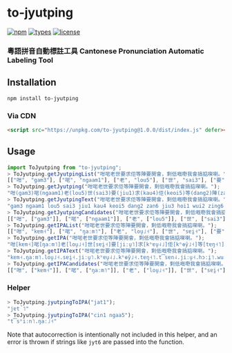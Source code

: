 # to-jyutping

[![npm](https://img.shields.io/npm/v/to-jyutping)](https://www.npmjs.com/package/to-jyutping) [![types](https://img.shields.io/npm/types/to-jyutping)](https://www.npmjs.com/package/to-jyutping) [![license](https://img.shields.io/npm/l/to-jyutping)](https://www.npmjs.com/package/to-jyutping)

### 粵語拼音自動標註工具 Cantonese Pronunciation Automatic Labeling Tool

## Installation

```shell
npm install to-jyutping
```

### Via CDN

```html
<script src="https://unpkg.com/to-jyutping@1.0.0/dist/index.js" defer></script>
```

## Usage

```js
import ToJyutping from "to-jyutping";
> ToJyutping.getJyutpingList("咁啱老世要求佢等陣要開會，剩低嘅嘢我會搞掂㗎喇。");
[["咁", "gam3"], ["啱", "ngaam1"], ["老", "lou5"], ["世", "sai3"], ["要", "jiu1"], ["求", "kau4"], ["佢", "keoi5"], ["等", "dang2"], ["陣", "zan6"], ["要", "jiu3"], ["開", "hoi1"], ["會", "wui2"], ["，", null], ["剩", "zing6"], ["低", "dai1"], ["嘅", "ge3"], ["嘢", "je5"], ["我", "ngo5"], ["會", "wui5"], ["搞", "gaau2"], ["掂", "dim6"], ["㗎", "gaa3"], ["喇", "laa3"], ["。", null]]
> ToJyutping.getJyutping("咁啱老世要求佢等陣要開會，剩低嘅嘢我會搞掂㗎喇。");
"咁(gam3)啱(ngaam1)老(lou5)世(sai3)要(jiu1)求(kau4)佢(keoi5)等(dang2)陣(zan6)要(jiu3)開(hoi1)會(wui2)，剩(zing6)低(dai1)嘅(ge3)嘢(je5)我(ngo5)會(wui5)搞(gaau2)掂(dim6)㗎(gaa3)喇(laa3)。"
> ToJyutping.getJyutpingText("咁啱老世要求佢等陣要開會，剩低嘅嘢我會搞掂㗎喇。");
"gam3 ngaam1 lou5 sai3 jiu1 kau4 keoi5 dang2 zan6 jiu3 hoi1 wui2 zing6 dai1 ge3 je5 ngo5 wui5 gaau2 dim6 gaa3 laa3"
> ToJyutping.getJyutpingCandidates("咁啱老世要求佢等陣要開會，剩低嘅嘢我會搞掂㗎喇。");
[["咁", ["gam3"]], ["啱", ["ngaam1"]], ["老", ["lou5"]], ["世", ["sai3"]], ["要", ["jiu1", "jiu3", "jiu2"]], ["求", ["kau4"]], ["佢", ["keoi5", "heoi5"]], ["等", ["dang2"]], ["陣", ["zan6"]], ["要", ["jiu3", "jiu2", "jiu1"]], ["開", ["hoi1"]], ["會", ["wui2", "wui5", "wui6", "wui3", "kui2", "kui3"]], ["，", []], ["剩", ["zing6", "sing6"]], ["低", ["dai1"]], ["嘅", ["ge3", "ge2", "koi2", "koi3"]], ["嘢", ["je5"]], ["我", ["ngo5"]], ["會", ["wui5", "wui6", "wui2", "wui3", "kui2", "kui3"]], ["搞", ["gaau2"]], ["掂", ["dim6", "dim3", "dim1"]], ["㗎", ["gaa3", "ga3", "gaa2"]], ["喇", ["laa3", "laa1", "laak3", "laa5", "laat3"]], ["。", []]]
> ToJyutping.getIPAList("咁啱老世要求佢等陣要開會，剩低嘅嘢我會搞掂㗎喇。");
[["咁", "kɐm˧"], ["啱", "ŋaːm˥"], ["老", "lou̯˩˧"], ["世", "sɐi̯˧"], ["要", "jiːu̯˥"], ["求", "kʰɐu̯˨˩"], ["佢", "kʰɵy̑˩˧"], ["等", "tɐŋ˧˥"], ["陣", "t͡sɐn˨"], ["要", "jiːu̯˧"], ["開", "hɔːi̯˥"], ["會", "wuːi̯˧˥"], ["，", null], ["剩", "t͡seŋ˨"], ["低", "tɐi̯˥"], ["嘅", "kɛː˧"], ["嘢", "jɛː˩˧"], ["我", "ŋɔː˩˧"], ["會", "wuːi̯˩˧"], ["搞", "kaːu̯˧˥"], ["掂", "tiːm˨"], ["㗎", "kaː˧"], ["喇", "laː˧"], ["。", null]]
> ToJyutping.getIPA("咁啱老世要求佢等陣要開會，剩低嘅嘢我會搞掂㗎喇。");
"咁[kɐm˧]啱[ŋaːm˥]老[lou̯˩˧]世[sɐi̯˧]要[jiːu̯˥]求[kʰɐu̯˨˩]佢[kʰɵy̑˩˧]等[tɐŋ˧˥]陣[t͡sɐn˨]要[jiːu̯˧]開[hɔːi̯˥]會[wuːi̯˧˥]，剩[t͡seŋ˨]低[tɐi̯˥]嘅[kɛː˧]嘢[jɛː˩˧]我[ŋɔː˩˧]會[wuːi̯˩˧]搞[kaːu̯˧˥]掂[tiːm˨]㗎[kaː˧]喇[laː˧]。"
> ToJyutping.getIPAText("咁啱老世要求佢等陣要開會，剩低嘅嘢我會搞掂㗎喇。");
"kɐm˧.ŋaːm˥.lou̯˩˧.sɐi̯˧.jiːu̯˥.kʰɐu̯˨˩.kʰɵy̑˩˧.tɐŋ˧˥.t͡sɐn˨.jiːu̯˧.hɔːi̯˥.wuːi̯˧˥.t͡seŋ˨.tɐi̯˥.kɛː˧.jɛː˩˧.ŋɔː˩˧.wuːi̯˩˧.kaːu̯˧˥.tiːm˨.kaː˧.laː˧"
> ToJyutping.getIPACandidates("咁啱老世要求佢等陣要開會，剩低嘅嘢我會搞掂㗎喇。");
[["咁", ["kɐm˧"]], ["啱", ["ŋaːm˥"]], ["老", ["lou̯˩˧"]], ["世", ["sɐi̯˧"]], ["要", ["jiːu̯˥", "jiːu̯˧", "jiːu̯˧˥"]], ["求", ["kʰɐu̯˨˩"]], ["佢", ["kʰɵy̑˩˧", "hɵy̑˩˧"]], ["等", ["tɐŋ˧˥"]], ["陣", ["t͡sɐn˨"]], ["要", ["jiːu̯˧", "jiːu̯˧˥", "jiːu̯˥"]], ["開", ["hɔːi̯˥"]], ["會", ["wuːi̯˧˥", "wuːi̯˩˧", "wuːi̯˨", "wuːi̯˧", "kʰuːi̯˧˥", "kʰuːi̯˧"]], ["，", []], ["剩", ["t͡seŋ˨", "seŋ˨"]], ["低", ["tɐi̯˥"]], ["嘅", ["kɛː˧", "kɛː˧˥", "kʰɔːi̯˧˥", "kʰɔːi̯˧"]], ["嘢", ["jɛː˩˧"]], ["我", ["ŋɔː˩˧"]], ["會", ["wuːi̯˩˧", "wuːi̯˨", "wuːi̯˧˥", "wuːi̯˧", "kʰuːi̯˧˥", "kʰuːi̯˧"]], ["搞", ["kaːu̯˧˥"]], ["掂", ["tiːm˨", "tiːm˧", "tiːm˥"]], ["㗎", ["kaː˧", "kɐ˧", "kaː˧˥"]], ["喇", ["laː˧", "laː˥", "laːk̚˧", "laː˩˧", "laːt̚˧"]], ["。", []]]
```

### Helper

```js
> ToJyutping.jyutpingToIPA("jat1");
"jɐt̚˥"
> ToJyutping.jyutpingToIPA("cin1 ngaa5");
"t͡sʰiːn˥.ŋaː˩˧"
```

Note that autocorrection is intentionally not included in this helper, and an error is thrown if strings like `jyt6` are passed into the function.
